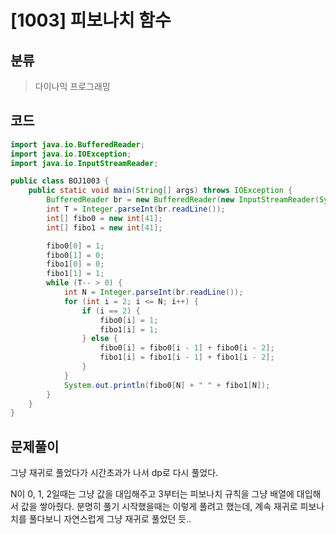 # [1003] 피보나치 함수

## 분류
> 다이나믹 프로그래밍

## 코드
```java
import java.io.BufferedReader;
import java.io.IOException;
import java.io.InputStreamReader;

public class BOJ1003 {
	public static void main(String[] args) throws IOException {
		BufferedReader br = new BufferedReader(new InputStreamReader(System.in));
		int T = Integer.parseInt(br.readLine());
		int[] fibo0 = new int[41];
		int[] fibo1 = new int[41];

		fibo0[0] = 1;
		fibo0[1] = 0;
		fibo1[0] = 0;
		fibo1[1] = 1;
		while (T-- > 0) {
			int N = Integer.parseInt(br.readLine());
			for (int i = 2; i <= N; i++) {
				if (i == 2) {
					fibo0[i] = 1;
					fibo1[i] = 1;
				} else {
					fibo0[i] = fibo0[i - 1] + fibo0[i - 2];
					fibo1[i] = fibo1[i - 1] + fibo1[i - 2];
				}
			}
			System.out.println(fibo0[N] + " " + fibo1[N]);
		}
	}
}
```

## 문제풀이

그냥 재귀로 풀었다가 시간초과가 나서 dp로 다시 풀었다.

N이 0, 1, 2일때는 그냥 값을 대입해주고 3부터는 피보나치 규칙을 그냥 배열에 대입해서 값을 쌓아줬다. 분명히 풀기 시작했을때는 이렇게 풀려고 했는데, 계속 재귀로 피보나치를 풀다보니 자연스럽게 그냥 재귀로 풀었던 듯..